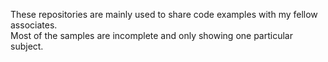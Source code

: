 These repositories are mainly used to share code examples with my fellow associates.  
Most of the samples are incomplete and only showing one particular subject.  


<!---
- 👋 Hi, I’m @LennartAJansson
- 👀 I’m interested in ...
- 🌱 I’m currently learning ...
- 💞️ I’m looking to collaborate on ...
- 📫 How to reach me ...
LennartAJansson/LennartAJansson is a ✨ special ✨ repository because its `README.md` (this file) appears on your GitHub profile.
You can click the Preview link to take a look at your changes.
--->
